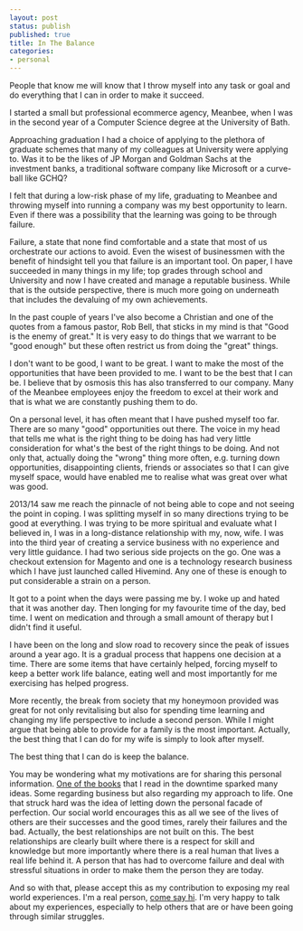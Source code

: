 ```yaml
---
layout: post
status: publish
published: true
title: In The Balance
categories:
- personal
---
```


People that know me will know that I throw myself into any task or goal and do everything that I can in order to make it succeed. 

I started a small but professional ecommerce agency, Meanbee, when I was in the second year of a Computer Science degree at the University of Bath. 

Approaching graduation I had a choice of applying to the plethora of graduate schemes that many of my colleagues at University were applying to.  Was it to be the likes of JP Morgan and Goldman Sachs at the investment banks, a traditional software company like Microsoft or a curve-ball like GCHQ? 

I felt that during a low-risk phase of my life, graduating to Meanbee and throwing myself into running a company was my best opportunity to learn. Even if there was a possibility that the learning was going to be through failure.

Failure, a state that none find comfortable and a state that most of us orchestrate our actions to avoid.  Even the wisest of businessmen with the benefit of hindsight tell you that failure is an important tool.  On paper, I have succeeded in many things in my life; top grades through school and University and now I have created and manage a reputable business.  While that is the outside perspective, there is much more going on underneath that includes the devaluing of my own achievements. 

In the past couple of years I've also become a Christian and one of the quotes from a famous pastor, Rob Bell, that sticks in my mind is that "Good is the enemy of great."  It is very easy to do things that we warrant to be "good enough" but these often restrict us from doing the "great" things. 

I don't want to be good, I want to be great.  I want to make the most of the opportunities that have been provided to me.  I want to be the best that I can be.  I believe that by osmosis this has also transferred to our company.  Many of the Meanbee employees enjoy the freedom to excel at their work and that is what we are constantly pushing them to do.

On a personal level, it has often meant that I have pushed myself too far.  There are so many "good" opportunities out there.  The voice in my head that tells me what is the right thing to be doing has had very little consideration for what's the best of the right things to be doing.  And not only that, actually doing the "wrong" thing more often, e.g. turning down opportunities, disappointing clients, friends or associates so that I can give myself space, would have enabled me to realise what was great over what was good. 

2013/14 saw me reach the pinnacle of not being able to cope and not seeing the point in coping.  I was splitting myself in so many directions trying to be good at everything.  I was trying to be more spiritual and evaluate what I believed in, I was in a long-distance relationship with my, now, wife. I was into the third year of creating a service business with no experience and very little guidance.  I had two serious side projects on the go.  One was a checkout extension for Magento and one is a technology research business which I have just launched called Hivemind. Any one of these is enough to put considerable a strain on a person.

It got to a point when the days were passing me by.  I woke up and hated that it was another day.  Then longing for my favourite time of the day, bed time.  I went on medication and through a small amount of therapy but I didn't find it useful.

I have been on the long and slow road to recovery since the peak of issues around a year ago.  It is a gradual process that happens one decision at a time.  There are some items that have certainly helped, forcing myself to keep a better work life balance, eating well and most importantly for me exercising has helped progress.

More recently, the break from society that my honeymoon provided was great for not only revitalising but also for spending time learning and changing my life perspective to include a second person.  While I might argue that being able to provide for a family is the most important.  Actually, the best thing that I can do for my wife is simply to look after myself.

The best thing that I can do is keep the balance.

You may be wondering what my motivations are for sharing this personal information. [One of the books](http://www.amazon.co.uk/Never-Eat-Alone-Relationship-Portfolio-ebook/dp/B00IICN1FS) that I read in the downtime sparked many ideas.  Some regarding business but also regarding my approach to life.  One that struck hard was the idea of letting down the personal facade of perfection.  Our social world encourages this as all we see of the lives of others are their successes and the good times, rarely their failures and the bad.  Actually, the best relationships are not built on this.  The best relationships are clearly built where there is a respect for skill and knowledge but more importantly where there is a real human that lives a real life behind it. A person that has had to overcome failure and deal with stressful situations in order to make them the person they are today.

And so with that, please accept this as my contribution to exposing my real world experiences.   I'm a real person, [come say hi](http://twitter.com/bobbyshaw). I'm very happy to talk about my experiences, especially to help others that are or have been going through similar struggles.